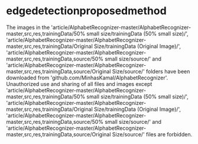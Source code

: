 # edgedetectionproposedmethod

The images in the 'article/AlphabetRecognizer-master/AlphabetRecognizer-master,src,res,trainingData/50% small size/trainingData (50% small size)/', 'article/AlphabetRecognizer-master/AlphabetRecognizer-master,src,res,trainingData/Original Size/trainingData (Original Image)/', 'article/AlphabetRecognizer-master/AlphabetRecognizer-master,src,res,trainingData,source/50% small size/source/' and 'article/AlphabetRecognizer-master/AlphabetRecognizer-master,src,res,trainingData,source/Original Size/source/' folders have been downloaded from 'github.com/MinhasKamal/AlphabetRecognizer'. Unauthorized use and sharing of all files and images except 'article/AlphabetRecognizer-master/AlphabetRecognizer-master,src,res,trainingData/50% small size/trainingData (50% small size)/', 'article/AlphabetRecognizer-master/AlphabetRecognizer-master,src,res,trainingData/Original Size/trainingData (Original Image)/', 'article/AlphabetRecognizer-master/AlphabetRecognizer-master,src,res,trainingData,source/50% small size/source/' and 'article/AlphabetRecognizer-master/AlphabetRecognizer-master,src,res,trainingData,source/Original Size/source/' files are forbidden.
